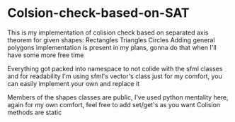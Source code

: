 # Colsion-check-based-on-SAT

This is my implementation of colision check based on separated axis theorem for given shapes:
Rectangles
Triangles
Circles
Adding general polygons implementation is present in my plans, gonna do that when I'll have some more free time

Everything got packed into namespace to not colide with the sfml classes and for readability
I'm using sfml's vector's class just for my comfort, you can easily implement your own and replace it

Members of the shapes classes are public, I've used python mentality here, again for my own comfort, feel free to add set/get's as you want
Colision methods are static

